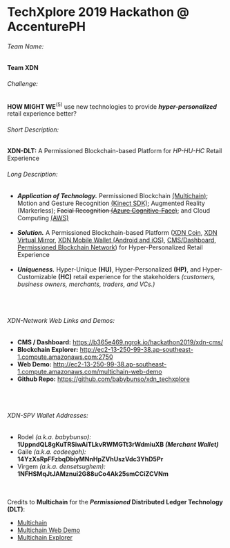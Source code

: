 # TechXplore 2019 Hackathon @ AccenturePH

###### Team Name:  
**Team XDN**


###### Challenge:
**HOW MIGHT WE**<sup>(5)</sup> use new technologies to provide **_hyper-personalized_** retail experience better?


###### Short Description:
**XDN-DLT:** A Permissioned Blockchain-based Platform for _HP-HU-HC_ Retail Experience


###### Long Description:
- **_Application of Technology._** Permissioned Blockchain <a href="https://www.multichain.com/">(Multichain)</a>; Motion and Gesture Recognition <a href="https://developer.microsoft.com/en-us/windows/kinect">(Kinect SDK)</a>; Augmented Reality (Markerless); ~~Facial Recognition <a href="https://azure.microsoft.com/en-us/services/cognitive-services/face/">(Azure Cognitive-Face)</a>~~; and Cloud Computing <a href="https://aws.amazon.com/">(AWS)</a><br /><br />
- **_Solution._** A Permissioned Blockchain-based Platform (<a href="https://github.com/babybunso/xdn_techxplore/tree/master/DLT_multichain/multichain-web-demo">XDN Coin</a>, <a href="https://github.com/babybunso/xdn_techxplore/tree/master/virtual_mirror/XDN%20Mirror">XDN Virtual Mirror</a>, <a href="https://github.com/babybunso/xdn_techxplore/tree/master/xdn_mobile_wallet">XDN Mobile Wallet (Android and iOS)</a>, <a href="https://github.com/babybunso/xdn_techxplore/tree/master/dashboard">CMS/Dashboard</a>, <a href="https://github.com/babybunso/xdn_techxplore/tree/master/DLT_multichain">Permissioned Blockchain Network</a>) for Hyper-Personalized Retail Experience<br /><br />
- **_Uniqueness._** Hyper-Unique **(HU)**, Hyper-Personalized **(HP)**, and Hyper-Customizable **(HC)** retail experience for the stakeholders *(customers, business owners, merchants, traders, and VCs.)*

<br /><br />
###### XDN-Network Web Links and Demos:
- **CMS / Dashboard:** <a href="https://b365e469.ngrok.io/hackathon2019/xdn-cms/">https://b365e469.ngrok.io/hackathon2019/xdn-cms/</a>
- **Blockchain Explorer:** <a href="http://ec2-13-250-99-38.ap-southeast-1.compute.amazonaws.com:2750">http://ec2-13-250-99-38.ap-southeast-1.compute.amazonaws.com:2750</a>
- **Web Demo:** <a href="http://ec2-13-250-99-38.ap-southeast-1.compute.amazonaws.com/multichain-web-demo/">http://ec2-13-250-99-38.ap-southeast-1.compute.amazonaws.com/multichain-web-demo</a>
- **Github Repo:** <a href="https://github.com/babybunso/xdn_techxplore">https://github.com/babybunso/xdn_techxplore</a>

<br /><br />
###### XDN-SPV Wallet Addresses:
- Rodel _(a.k.a. babybunso):_ **1UppndQL8gKuTRSiwAiTLkvRWMGTt3rWdmiuXB  _(Merchant Wallet)_**
- Gaile _(a.k.a. codeegoh):_ **14YzXsRpFFzbqDbiyMNnHpZVhUszVdc3YhD5Pr**
- Virgem _(a.k.a. densetsughem):_ **1NFHSMqJtJAMznui2G88uCo4Ak25smCCiZCVNm**

<br /><br />Credits to **Multichain** for the **_Permissioned_ Distributed Ledger Technology (DLT)**:
- <a href="https://www.multichain.com">Multichain</a><br />
- <a href="https://github.com/MultiChain/multichain-web-demo">Multichain Web Demo</a><br />
- <a href="https://github.com/MultiChain/multichain-explorer">Multichain Explorer</a><br />


